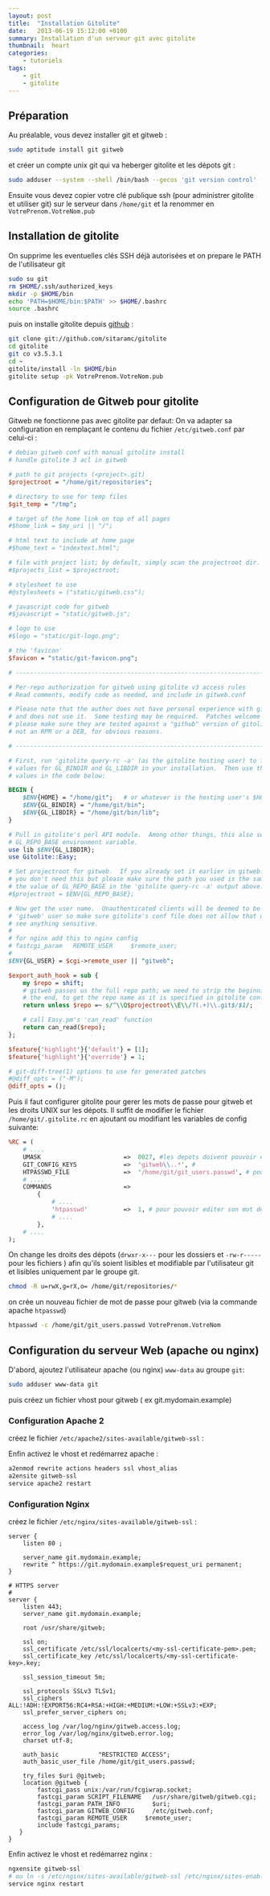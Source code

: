 ```yaml
---
layout: post
title:  "Installation Gitolite"
date:   2013-06-19 15:12:00 +0100
summary: Installation d'un serveur git avec gitolite
thumbnail:  heart
categories:
    - tutoriels
tags:
    - git
    - gitolite
---
```


Préparation
-----------
Au préalable, vous devez installer git et gitweb :

```sh
sudo aptitude install git gitweb
```

et créer un compte unix git qui va heberger gitolite et les dépots git :

```sh
sudo adduser --system --shell /bin/bash --gecos 'git version control' --group --disabled-password --home /home/git git
```

Ensuite vous devez copier votre clé publique ssh (pour administrer gitolite et utiliser git) sur le serveur dans `/home/git` et la renommer en `VotrePrenom.VotreNom.pub`

Installation de gitolite
------------------------

On supprime les eventuelles clés SSH déjà autorisées et on prepare le PATH de l'utilisateur git

```sh
sudo su git
rm $HOME/.ssh/authorized_keys
mkdir -p $HOME/bin
echo 'PATH=$HOME/bin:$PATH' >> $HOME/.bashrc
source .bashrc
```

puis on installe gitolite depuis [github](https://github.com/sitaramc/gitolite "github gitolite") :

```sh
git clone git://github.com/sitaramc/gitolite
cd gitolite
git co v3.5.3.1
cd ~
gitolite/install -ln $HOME/bin
gitolite setup -pk VotrePrenom.VotreNom.pub
```

Configuration de Gitweb pour gitolite
-------------------------------------

Gitweb ne fonctionne pas avec gitolite par defaut:
On va adapter sa configuration en remplaçant le contenu du fichier `/etc/gitweb.conf` par celui-ci :

```perl
# debian gitweb conf with manual gitolite install
# handle gitolite 3 acl in gitweb

# path to git projects (<project>.git)
$projectroot = "/home/git/repositories";

# directory to use for temp files
$git_temp = "/tmp";

# target of the home link on top of all pages
#$home_link = $my_uri || "/";

# html text to include at home page
#$home_text = "indextext.html";

# file with project list; by default, simply scan the projectroot dir.
#$projects_list = $projectroot;

# stylesheet to use
#@stylesheets = ("static/gitweb.css");

# javascript code for gitweb
#$javascript = "static/gitweb.js";

# logo to use
#$logo = "static/git-logo.png";

# the 'favicon'
$favicon = "static/git-favicon.png";

# ----------------------------------------------------------------------

# Per-repo authorization for gitweb using gitolite v3 access rules
# Read comments, modify code as needed, and include in gitweb.conf

# Please note that the author does not have personal experience with gitweb
# and does not use it.  Some testing may be required.  Patches welcome but
# please make sure they are tested against a "github" version of gitolite and
# not an RPM or a DEB, for obvious reasons.

# ----------------------------------------------------------------------

# First, run 'gitolite query-rc -a' (as the gitolite hosting user) to find the
# values for GL_BINDIR and GL_LIBDIR in your installation.  Then use those
# values in the code below:

BEGIN {
    $ENV{HOME} = "/home/git";   # or whatever is the hosting user's $HOME
    $ENV{GL_BINDIR} = "/home/git/bin";
    $ENV{GL_LIBDIR} = "/home/git/bin/lib";
}

# Pull in gitolite's perl API module.  Among other things, this also sets the
# GL_REPO_BASE environment variable.
use lib $ENV{GL_LIBDIR};
use Gitolite::Easy;

# Set projectroot for gitweb.  If you already set it earlier in gitweb.conf
# you don't need this but please make sure the path you used is the same as
# the value of GL_REPO_BASE in the 'gitolite query-rc -a' output above.
#$projectroot = $ENV{GL_REPO_BASE};

# Now get the user name.  Unauthenticated clients will be deemed to be the
# 'gitweb' user so make sure gitolite's conf file does not allow that user to
# see anything sensitive.
#
# for nginx add this to nginx config
# fastcgi_param   REMOTE_USER     $remote_user;
#
$ENV{GL_USER} = $cgi->remote_user || "gitweb";

$export_auth_hook = sub {
    my $repo = shift;
    # gitweb passes us the full repo path; we need to strip the beginning and
    # the end, to get the repo name as it is specified in gitolite conf
    return unless $repo =~ s/^\\Q$projectroot\\E\\/?(.+)\\.git$/$1/;

    # call Easy.pm's 'can_read' function
    return can_read($repo);
};

$feature{'highlight'}{'default'} = [1];
$feature{'highlight'}{'override'} = 1;

# git-diff-tree(1) options to use for generated patches
#@diff_opts = ("-M");
@diff_opts = ();
```

Puis il faut configurer gitolite pour gerer les mots de passe pour gitweb et les droits UNIX sur les dépots.
Il suffit de modifier le fichier `/home/git/.gitolite.rc` en ajoutant ou modifiant les variables de config suivante:

```perl
%RC = (
    # ....
    UMASK                       =>  0027, #les depots doivent pouvoir être lu par le group git
    GIT_CONFIG_KEYS             =>  'gitweb\\..*', #
    HTPASSWD_FILE               =>  '/home/git/git_users.passwd', # pour pouvoir editer son mot de passe gitweb
    # ....
    COMMANDS                    =>
        {
            # ....
            'htpasswd'          =>  1, # pour pouvoir editer son mot de passe gitweb
            # ....
        },
    # ....
);
```

On change les droits des dépots (`drwxr-x---` pour les dossiers et `-rw-r-----` pour les fichiers ) afin qu'ils soient lisibles et modifiable par l'utilisateur git et lisibles uniquement par le groupe git.

```sh
chmod -R u=rwX,g=rX,o= /home/git/repositories/*
```

on crée un nouveau fichier de mot de passe pour gitweb (via la commande apache `htpasswd`)

```sh
htpasswd -c /home/git/git_users.passwd VotrePrenom.VotreNom
```

Configuration du serveur Web (apache ou nginx)
----------------------------------------------

D'abord, ajoutez l'utilisateur apache (ou nginx) `www-data` au groupe `git`:

```sh
sudo adduser www-data git
```

puis créez un fichier vhost pour gitweb ( ex git.mydomain.example)

### Configuration Apache 2

créez le fichier `/etc/apache2/sites-available/gitweb-ssl` :



Enfin activez le vhost et redémarrez apache :

```sh
a2enmod rewrite actions headers ssl vhost_alias
a2ensite gitweb-ssl
service apache2 restart
```

### Configuration Nginx

créez le fichier `/etc/nginx/sites-available/gitweb-ssl` :

```nginx
server {
    listen 80 ;

    server_name git.mydomain.example;
    rewrite ^ https://git.mydomain.example$request_uri permanent;
}

# HTTPS server
#
server {
    listen 443;
    server_name git.mydomain.example;

    root /usr/share/gitweb;

    ssl on;
    ssl_certificate /etc/ssl/localcerts/<my-ssl-certificate-pem>.pem;
    ssl_certificate_key /etc/ssl/localcerts/<my-ssl-certificate-key>.key;

    ssl_session_timeout 5m;

    ssl_protocols SSLv3 TLSv1;
    ssl_ciphers ALL:!ADH:!EXPORT56:RC4+RSA:+HIGH:+MEDIUM:+LOW:+SSLv3:+EXP;
    ssl_prefer_server_ciphers on;

    access_log /var/log/nginx/gitweb.access.log;
    error_log /var/log/nginx/gitweb.error.log;
    charset utf-8;

    auth_basic           "RESTRICTED ACCESS";
    auth_basic_user_file /home/git/git_users.passwd;

    try_files $uri @gitweb;
    location @gitweb {
        fastcgi_pass unix:/var/run/fcgiwrap.socket;
        fastcgi_param SCRIPT_FILENAME   /usr/share/gitweb/gitweb.cgi;
        fastcgi_param PATH_INFO         $uri;
        fastcgi_param GITWEB_CONFIG     /etc/gitweb.conf;
        fastcgi_param REMOTE_USER     $remote_user;
        include fastcgi_params;
   }
}
```

Enfin activez le vhost et redémarrez nginx :

```sh
ngxensite gitweb-ssl
# ou ln -s /etc/nginx/sites-available/gitweb-ssl /etc/nginx/sites-enabled/gitweb-ssl
service nginx restart
```
